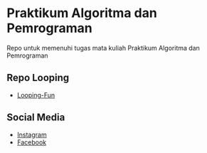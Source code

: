 # Praktikum Algoritma dan Pemrograman
Repo untuk memenuhi tugas mata kuliah Praktikum Algoritma dan Pemrograman

## Repo Looping
* [Looping-Fun](https://github.com/Fr0faive/looping-fun-project)

## Social Media
* [Instagram](https://www.instagram.com/fai.kryz/)
* [Facebook](https://www.facebook.com/FaikarMochT)
